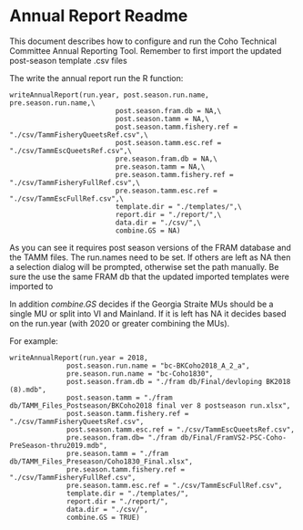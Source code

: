 # Annual Report Readme

This document describes how to configure and run the Coho Technical Committee Annual Reporting Tool.  Remember to first import the updated post-season template .csv files

The write the annual report run the R function:

	writeAnnualReport(run.year, post.season.run.name, pre.season.run.name,\
                              post.season.fram.db = NA,\
                              post.season.tamm = NA,\
                              post.season.tamm.fishery.ref = "./csv/TammFisheryQueetsRef.csv",\
                              post.season.tamm.esc.ref = "./csv/TammEscQueetsRef.csv",\
                              pre.season.fram.db = NA,\
                              pre.season.tamm = NA,\
                              pre.season.tamm.fishery.ref = "./csv/TammFisheryFullRef.csv",\
                              pre.season.tamm.esc.ref = "./csv/TammEscFullRef.csv",\
                              template.dir = "./templates/",\
                              report.dir = "./report/",\
                              data.dir = "./csv/",\
                              combine.GS = NA)
						

As you can see it requires post season versions of the FRAM database and the TAMM files.  The run.names need to be set.  If others are left as NA then a selection dialog will be prompted, otherwise set the path manually. Be sure the use the same FRAM db that the updated imported templates were imported to

In addition *combine.GS* decides if the Georgia Straite MUs should be a single MU or split into VI and Mainland.  If it is left has NA it decides based on the run.year (with 2020 or greater combining the MUs).  

For example:

	writeAnnualReport(run.year = 2018,
                  post.season.run.name = "bc-BKCoho2018_A_2_a",
                  pre.season.run.name = "bc-Coho1830",
                  post.season.fram.db = "./fram db/Final/devloping BK2018 (8).mdb",
                  post.season.tamm = "./fram db/TAMM_Files_Postseason/BKCoho2018 final ver 8 postseason run.xlsx",
                  post.season.tamm.fishery.ref = "./csv/TammFisheryQueetsRef.csv",
                  post.season.tamm.esc.ref = "./csv/TammEscQueetsRef.csv",
                  pre.season.fram.db= "./fram db/Final/FramVS2-PSC-Coho-PreSeason-thru2019.mdb",
                  pre.season.tamm = "./fram db/TAMM_Files_Preseason/Coho1830_Final.xlsx",
                  pre.season.tamm.fishery.ref = "./csv/TammFisheryFullRef.csv",
                  pre.season.tamm.esc.ref = "./csv/TammEscFullRef.csv",
                  template.dir = "./templates/",
                  report.dir = "./report/",
                  data.dir = "./csv/",
                  combine.GS = TRUE)




